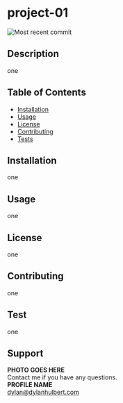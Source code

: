 # project-01
![Most recent commit](https://img.shields.io/github/last-commit/dylanhulbert/project-01)
## Description
one
## Table of Contents
* [Installation](##Installation)
* [Usage](##Usage)
* [License](##License)
* [Contributing](##Contributing)
* [Tests](##Tests)
## Installation
one
## Usage
one
## License
one
## Contributing
one
## Test
one
## Support
**PHOTO GOES HERE**
<br/>Contact me if you have any questions.
<br/>**PROFILE NAME**
<br/>dylan@dylanhulbert.com
